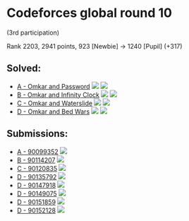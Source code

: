 # Codeforces global round 10

(3rd participation)

Rank 2203, 2941 points, 923 [Newbie] -> 1240 [Pupil] (+317)

## Solved:
* [A - Omkar and Password](https://codeforces.com/contest/1392/problem/A)
![](https://img.shields.io/badge/Time-00%3A12-yellowgreen)
![](https://img.shields.io/badge/Points-484%2F500-blue)
* [B - Omkar and Infinity Clock](https://codeforces.com/contest/1392/problem/B)
![](https://img.shields.io/badge/Time-00%3A31-yellowgreen)
![](https://img.shields.io/badge/Points-688%2F750-blue)
* [C - Omkar and Waterslide](https://codeforces.com/contest/1392/problem/C)
![](https://img.shields.io/badge/Time-00%3A41-yellowgreen)
![](https://img.shields.io/badge/Points-891%2F1000-blue)
* [D - Omkar and Bed Wars](https://codeforces.com/contest/1392/problem/D)
![](https://img.shields.io/badge/Time-01%3A58-yellowgreen)
![](https://img.shields.io/badge/Points-878%2F1500-blue)

## Submissions:
* [A - 90099352](https://codeforces.com/contest/1392/submission/90099352)
![](https://img.shields.io/badge/-Accepted-brightgreen)
* [B - 90114207](https://codeforces.com/contest/1392/submission/90114207)
![](https://img.shields.io/badge/-Accepted-brightgreen)
* [C - 90120835](https://codeforces.com/contest/1392/submission/90120835)
![](https://img.shields.io/badge/-Accepted-brightgreen)
* [D - 90135792](https://codeforces.com/contest/1392/submission/90135792)
![](https://img.shields.io/badge/-Failed%20test%202-red)
* [D - 90147918](https://codeforces.com/contest/1392/submission/90147918)
![](https://img.shields.io/badge/-Failed%20test%202-red)
* [D - 90149075](https://codeforces.com/contest/1392/submission/90149075)
![](https://img.shields.io/badge/-Failed%20test%202-red)
* [D - 90151859](https://codeforces.com/contest/1392/submission/90151859)
![](https://img.shields.io/badge/-Failed%20test%201-yellow)
* [D - 90152128](https://codeforces.com/contest/1392/submission/90152128)
![](https://img.shields.io/badge/-Accepted-brightgreen)

